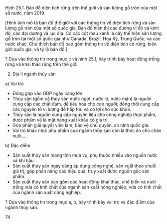 Hình 25.1. Bản đồ diện tích rừng trên thế giới và sản lượng gỗ tròn của một số nước, năm 2019

[Hình ảnh mô tả bản đồ thế giới với các thông tin về diện tích rừng và sản lượng gỗ tròn của một số quốc gia. Bản đồ hiển thị các đường vĩ độ và kinh độ, các đại dương và lục địa. Có các cột màu xanh lá cây thể hiện sản lượng gỗ tròn tại một số quốc gia như Canada, Brazil, Hoa Kỳ, Trung Quốc, và các nước khác. Chú thích bản đồ bao gồm thông tin về diện tích có rừng, biên giới quốc gia, và tỷ lệ bản đồ.]

? Dựa vào thông tin trong mục c và hình 25.1, hãy trình bày hoạt động trồng rừng và khai thác rừng trên thế giới.

2. Địa lí ngành thủy sản

a) Vai trò
- Đóng góp vào GDP ngày càng lớn.
- Thủy sản (gồm cả thủy sản nước ngọt, nước lợ, nước mặn) là nguồn cung cấp các chất đạm, dễ tiêu hóa cho con người; đồng thời cung cấp các nguyên tố vi lượng để hấp thu và có lợi cho sức khỏe.
- Thủy sản là nguồn cung cấp nguyên liệu cho công nghiệp thực phẩm, dược phẩm và là mặt hàng xuất khẩu có giá trị.
- Góp phần giải quyết việc làm, bảo vệ chủ quyền, an ninh quốc gia.
- Vai trò khác như: phụ phẩm của ngành thủy sản còn là thức ăn cho chăn nuôi,...

b) Đặc điểm
- Sản xuất thủy sản mang tính mùa vụ, phụ thuộc nhiều vào nguồn nước và khí hậu.
- Sản xuất thủy sản ngày càng áp dụng công nghệ, sản xuất theo chuỗi giá trị, góp phần nâng cao hiệu quả, truy xuất được nguồn gốc sản phẩm.
- Sản xuất thủy sản bao gồm các hoạt động khai thác, chế biến và nuôi trồng vừa có tính chất của ngành sản xuất nông nghiệp, vừa có tính chất của ngành sản xuất công nghiệp.

? Dựa vào thông tin trong mục a, b, hãy trình bày vai trò và đặc điểm của ngành thủy sản.

74